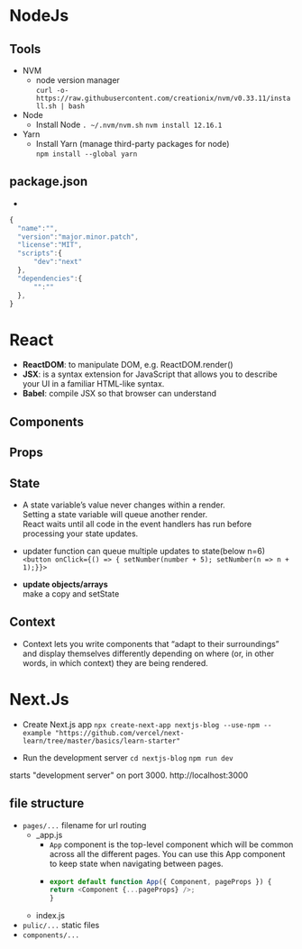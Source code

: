 # NodeJs

## Tools  
- NVM
  - node version manager  
`curl -o- https://raw.githubusercontent.com/creationix/nvm/v0.33.11/install.sh | bash`  
- Node
  - Install Node `. ~/.nvm/nvm.sh`  `nvm install 12.16.1`  
- Yarn 
  - Install Yarn (manage third-party packages for node)  
`npm install --global yarn`

## package.json 
- 
```js
{
  "name":"",
  "version":"major.minor.patch",
  "license":"MIT",
  "scripts":{
      "dev":"next"
  },
  "dependencies":{
      "":""
  },
}   
```

# React
- **ReactDOM**: to manipulate DOM, e.g. ReactDOM.render()  
- **JSX**: is a syntax extension for JavaScript that allows you to describe your UI in a familiar HTML-like syntax.  
- **Babel**: compile JSX so that browser can understand 


## Components

## Props

## State
- A state variable’s value never changes within a render.    
Setting a state variable will queue another render.   
React waits until all code in the event handlers has run before processing your state updates. 

- updater function can queue multiple updates to state(below n=6)
  `<button onClick={() => { setNumber(number + 5); setNumber(n => n + 1);}}> `
- **update objects/arrays**  
make a copy and setState

## Context
- Context lets you write components that “adapt to their surroundings” and display themselves differently depending on where (or, in other words, in which context) they are being rendered.

# Next.Js

- Create Next.js app
`npx create-next-app nextjs-blog --use-npm --example "https://github.com/vercel/next-learn/tree/master/basics/learn-starter"`

- Run the development server
`cd nextjs-blog`
`npm run dev`  

starts "development server" on port 3000. 
http://localhost:3000

## file structure

- `pages/...` filename for url routing
  - _app.js  
    - `App` component is the top-level component which will be common across all the different pages. You can use this App component to keep state when navigating between pages.
    - 
      ```js
      export default function App({ Component, pageProps }) {
      return <Component {...pageProps} />;
      }
      ```
  - index.js
- `pulic/...` static files
- `components/...`
